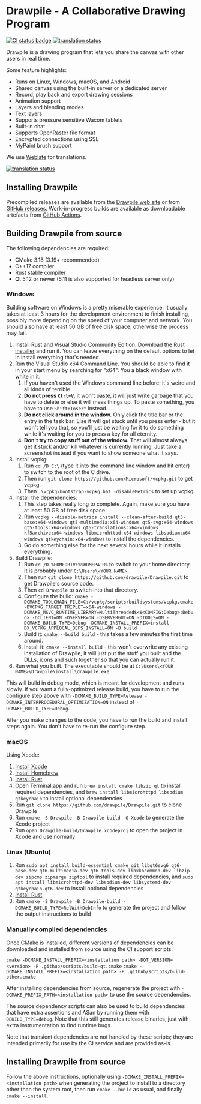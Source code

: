 # Drawpile - A Collaborative Drawing Program

[![CI status badge](../../actions/workflows/main.yml/badge.svg)](../../actions/workflows/main.yml) [![translation status](https://hosted.weblate.org/widgets/drawpile/-/svg-badge.svg)](https://hosted.weblate.org/engage/drawpile/)

Drawpile is a drawing program that lets you share the canvas
with other users in real time.

Some feature highlights:

* Runs on Linux, Windows, macOS, and Android
* Shared canvas using the built-in server or a dedicated server
* Record, play back and export drawing sessions
* Animation support
* Layers and blending modes
* Text layers
* Supports pressure sensitive Wacom tablets
* Built-in chat
* Supports OpenRaster file format
* Encrypted connections using SSL
* MyPaint brush support

We use [Weblate](https://hosted.weblate.org/engage/drawpile/) for translations.

[![translation status](https://hosted.weblate.org/widgets/drawpile/-/287x66-grey.png)](https://hosted.weblate.org/engage/drawpile/)

## Installing Drawpile

Precompiled releases are available from the [Drawpile web site](https://drawpile.net/download/)
or from [GitHub releases](../../releases). Work-in-progress builds are available as
downloadable artefacts from [GitHub Actions](../../actions).

## Building Drawpile from source

The following dependencies are required:

* CMake 3.18 (3.19+ recommended)
* C++17 compiler
* Rust stable compiler
* Qt 5.12 or newer (5.11 is also supported for headless server only)

### Windows

Building software on Windows is a pretty miserable experience. It usually takes at least 3 hours for the development environment to finish installing, possibly more depending on the speed of your computer and network. You should also have at least 50 GB of free disk space, otherwise the process may fail.

1. Install Rust and Visual Studio Community Edition. Download [the Rust installer](https://static.rust-lang.org/rustup/dist/x86_64-pc-windows-msvc/rustup-init.exe) and run it. You can leave everything on the default options to let in install everything that's needed.
1. Run the Visual Studio x64 Command Line. You should be able to find it in your start menu by searching for "x64". You a black window with white in it.
   1. If you haven't used the Windows command line before: it's weird and all kinds of terrible.
   1. **Do not press `Ctrl+V`**, it won't paste, it will just write garbage that you have to delete or else it will mess things up. To paste something, you have to use `Shift+Insert` instead.
   1. **Do not click around in the window.** Only click the title bar or the entry in the task bar. Else it will get stuck until you press enter - but it won't tell you that, so you'll just be waiting for it to do something while it's waiting for you to press a key for all eternity.
   1. **Don't try to copy stuff out of the window.** That will almost always get it stuck and/or kill whatever is currently running. Just take a screenshot instead if you want to show someone what it says.
1. Install vcpkg:
   1. Run `cd /D C:\` (type it into the command line window and hit enter) to switch to the root of the C drive.
   1. Then run `git clone https://github.com/Microsoft/vcpkg.git` to get vcpkg.
   1. Then `.\vcpkg\bootstrap-vcpkg.bat -disableMetrics` to set up vcpkg.
1. Install the dependencies:
   1. This step takes really long to complete. Again, make sure you have at least 50 GB of free disk space.
   1. Run `vcpkg --disable-metrics install --clean-after-build qt5-base:x64-windows qt5-multimedia:x64-windows qt5-svg:x64-windows qt5-tools:x64-windows qt5-translations:x64-windows kf5archive:x64-windows libmicrohttpd:x64-windows libsodium:x64-windows qtkeychain:x64-windows` to install the dependencies.
   1. Go do something else for the next several hours while it installs everything.
1. Build Drawpile:
   1. Run `cd /D %HOMEDRIVE%%HOMEPATH%` to switch to your home directory. It is probably under `C:\Users\<YOUR NAME>`.
   2. Then run `git clone https://github.com/drawpile/Drawpile.git` to get Drawpile's source code.
   3. Then `cd Drawpile` to switch into that directory.
   4. Configure the build: `cmake -DCMAKE_TOOLCHAIN_FILE=C:/vcpkg/scripts/buildsystems/vcpkg.cmake -DVCPKG_TARGET_TRIPLET=x64-windows -DCMAKE_MSVC_RUNTIME_LIBRARY=MultiThreaded$<$<CONFIG:Debug>:Debug> -DCLIENT=ON -DSERVER=ON -DSERVERGUI=ON -DTOOLS=ON -DCMAKE_BUILD_TYPE=Debug -DCMAKE_INSTALL_PREFIX=install -DX_VCPKG_APPLOCAL_DEPS_INSTALL=ON -B build`
   5. Build it: `cmake --build build` - this takes a few minutes the first time around.
   6. Install it: `cmake --install build` - this won't overwrite any existing installation of Drawpile, it will just put the stuff you built and the DLLs, icons  and such together so that you can actually run it.
1. Run what you built. The executable should be at `C:\Users\<YOUR NAME>\Drawpile\install\drawpile.exe`

This will build in debug mode, which is meant for development and runs slowly. If you want a fully-optimized release build, you have to run the configure step above with `-DCMAKE_BUILD_TYPE=Release -DCMAKE_INTERPROCEDURAL_OPTIMIZATION=ON` instead of `-DCMAKE_BUILD_TYPE=Debug`.

After you make changes to the code, you have to run the build and install steps again. You don't have to re-run the configure step.

### macOS

Using Xcode:

1. [Install Xcode](https://apps.apple.com/us/app/xcode/id497799835?mt=12)
1. [Install Homebrew](https://brew.sh/)
1. [Install Rust](https://www.rust-lang.org/tools/install)
1. Open Terminal.app and run `brew install cmake libzip qt` to install required
   dependencies, and `brew install libmicrohttpd libsodium qtkeychain` to install
   optional dependencies
1. Run `git clone https://github.com/drawpile/Drawpile.git` to clone Drawpile
1. Run `cmake -S Drawpile -B Drawpile-build -G Xcode` to generate the Xcode
   project
1. Run `open Drawpile-build/Drawpile.xcodeproj` to open the project in Xcode
   and use normally

### Linux (Ubuntu)

1. Run
   `sudo apt install build-essential cmake git libqt6svg6 qt6-base-dev qt6-multimedia-dev qt6-tools-dev libxkbcommon-dev libzip-dev zipcmp zipmerge ziptool`
   to install required dependencies, and
   `sudo apt install libmicrohttpd-dev libsodium-dev libsystemd-dev qtkeychain-qt6-dev`
   to install optional dependencies
1. [Install Rust](https://www.rust-lang.org/tools/install)
1. Run `cmake -S Drawpile -B Drawpile-build -DCMAKE_BUILD_TYPE=RelWithDebInfo`
   to generate the project and follow the output instructions to build

### Manually compiled dependencies

Once CMake is installed, different versions of dependencies can be downloaded
and installed from source using the CI support scripts:

`cmake -DCMAKE_INSTALL_PREFIX=<installation path> -DQT_VERSION=<version> -P .github/scripts/build-qt.cmake`
`cmake -DCMAKE_INSTALL_PREFIX=<installation path> -P .github/scripts/build-other.cmake`

After installing dependencies from source, regenerate the project with
`-DCMAKE_PREFIX_PATH=<installation path>` to use the source dependencies.

The source dependency scripts can also be used to build dependencies that have
extra assertions and ASan by running them with `-DBUILD_TYPE=debug`. Note that
this still generates release binaries, just with extra instrumentation to find
runtime bugs.

Note that transient dependencies are not handled by these scripts; they are
intended primarily for use by the CI service and are provided as-is.

## Installing Drawpile from source

Follow the above instructions, optionally using
`-DCMAKE_INSTALL_PREFIX=<installation path>` when generating the project to
install to a directory other than the system root, then run `cmake --build`
as usual, and finally `cmake --install`.
